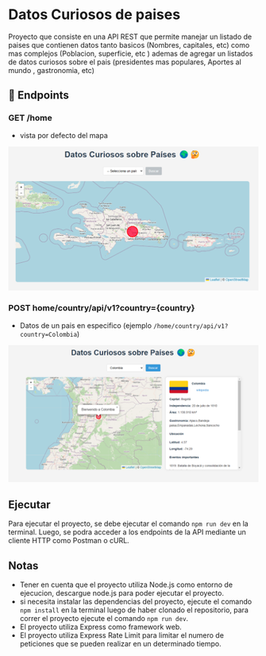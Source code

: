 # Datos Curiosos de paises

Proyecto que consiste en una API REST que permite manejar un listado de paises que contienen datos tanto basicos (Nombres, capitales, etc) como mas complejos (Poblacion, superficie, etc ) ademas de agregar  un listados de datos curiosos sobre el pais (presidentes mas populares, Aportes al mundo , gastronomia, etc)

## 📌 Endpoints

### GET /home
* vista por defecto del mapa

![](/imgs_proyect/default.png)

### POST home/country/api/v1?country={country}

* Datos de un pais en especifico (ejemplo `/home/country/api/v1?country=Colombia`)

![](/imgs_proyect/Colombia.png)

## Ejecutar

Para ejecutar el proyecto, se debe ejecutar el comando `npm run dev` en la terminal. Luego, se podra acceder a los endpoints de la API mediante un cliente HTTP como Postman o cURL.

## Notas

* Tener en cuenta que el proyecto utiliza Node.js como entorno de ejecucion, descargue node.js para poder ejecutar el proyecto.
* si necesita instalar las dependencias del proyecto, ejecute el comando `npm install` en la terminal luego de haber clonado el repositorio, para correr el proyecto ejecute el comando `npm run dev`.
* El proyecto utiliza Express como framework web.
* El proyecto utiliza Express Rate Limit para limitar el numero de peticiones que se pueden realizar en un determinado tiempo.
